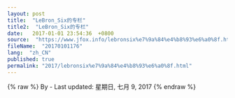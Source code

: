 ```yaml
---
layout: post
title:  "LeBron_Six的专栏"
title2:  "LeBron_Six的专栏"
date:   2017-01-01 23:54:36  +0800
source:  "https://www.jfox.info/lebronsix%e7%9a%84%e4%b8%93%e6%a0%8f.html"
fileName:  "20170101176"
lang:  "zh_CN"
published: true
permalink: "2017/lebronsix%e7%9a%84%e4%b8%93%e6%a0%8f.html"
---
```

{% raw %}
By  - Last updated: 星期日, 七月 9, 2017
{% endraw %}